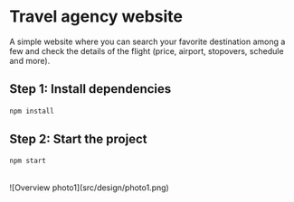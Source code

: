 # Travel agency website

A simple website where you can search your favorite destination among a few and check the details of the flight (price, airport, stopovers, schedule and more).

## Step 1: Install dependencies

```sh
npm install
```

## Step 2: Start the project

```sh
npm start
```

<br>
![Overview photo1](src/design/photo1.png)



 

